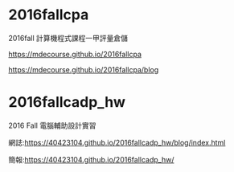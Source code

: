 # 2016fallcpa
2016fall 計算機程式課程一甲評量倉儲

https://mdecourse.github.io/2016fallcpa

https://mdecourse.github.io/2016fallcpa/blog

# 2016fallcadp_hw

2016 Fall 電腦輔助設計實習

網誌:https://40423104.github.io/2016fallcadp_hw/blog/index.html

簡報:https://40423104.github.io/2016fallcadp_hw/

